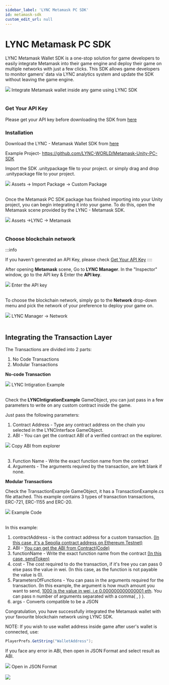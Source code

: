 ```yaml
---
sidebar_label: 'LYNC Metamask PC SDK'
id: metamask-sdk
custom_edit_url: null
---
```


# LYNC Metamask PC SDK

LYNC Metamask Wallet SDK is a one-stop solution for game developers to easily integrate Metamask into their game engine and deploy their game on multiple networks with just a few clicks. This SDK allows game developers to monitor gamers’ data via LYNC analytics system and update the SDK without leaving the game engine.

<div className="flex flex-col items-center">
    <img className="w-[80%]" src="/img/PRODUCTS/metamask-sdk/metamask-sdk.avif"/>
    <span className="font-bold text-[rgb(192,192,192)]">Integrate Metamask wallet inside any game using LYNC SDK</span>
</div>
<br/>

### Get Your API Key 
Please get your API key before downloading the SDK from [here](https://dashboard.lync.world/auth/login)

### Installation
Download the LYNC - Metamask Wallet SDK from [here](https://github.com/LYNC-WORLD/Metamask-Unity-PC-SDK/releases)

Example Project- https://github.com/LYNC-WORLD/Metamask-Unity-PC-SDK

Import the SDK .unitypackage file to your project. or simply drag and drop .unitypackage file to your project.

<div className="flex flex-col items-center">
    <img className="w-[80%]" src="/img/PRODUCTS/metamask-sdk/metamask-sdk-1.png"/>
    <span className="font-bold text-[rgb(192,192,192)]">Assets -> Import Package -> Custom Package</span>
</div>
<br/>

Once the Metamask PC SDK package has finished importing into your Unity project, you can begin integrating it into your game. To do this, open the Metamask scene provided by the LYNC - Metamask SDK.


<div className="flex flex-col items-center">
    <img className="w-[80%]" src="/img/PRODUCTS/metamask-sdk/metamask-sdk-2.png"/>
    <span className="font-bold text-[rgb(192,192,192)]">Assets ->LYNC -> Metamask</span>
</div>
<br/>

### Choose blockchain network 

:::info

If you haven't generated an API Key, please check [Get Your API Key](#get-your-api-key)
::::

After opening **Metamask** scene, Go to **LYNC Manager**. In the "Inspector" window, go to the API key & Enter the **API key**. 
<div className="flex flex-col items-center">
    <img className="w-[80%]" src="/img/PRODUCTS/metamask-sdk/metamask-sdk-3.avif"/>
    <span className="font-bold text-[rgb(192,192,192)]">Enter the API key</span>
</div>
<br/>

To choose the blockchain network, simply go to the **Network** drop-down menu and pick the network of your preference to deploy your game on.

<div className="flex flex-col items-center">
    <img className="w-[70%]" src="/img/PRODUCTS/metamask-sdk/metamask-sdk-4.png"/>
    <span className="font-bold text-[rgb(192,192,192)]">LYNC Manager -> Network</span>
</div>
<br/>

## Integrating the Transaction Layer
The Transactions are divided into 2 parts:

1. No Code Transactions
2. Modular Transactions

**No-code Transaction**

<div className="flex flex-col items-center">
    <img className="w-[70%]" src="/img/PRODUCTS/metamask-sdk/metamask-sdk-5.png"/>
    <span className="font-bold text-[rgb(192,192,192)]">LYNC Intigration Example</span>
</div>
<br/>

Check the **LYNCIntigrationExample** GameObject, you can just pass in a few parameters to write on any custom contract inside the game.

Just pass the following parameters:

1. Contract Address - Type any contract address on the chain you selected in the LYNCInterface GameObject.
2. ABI - You can get the contract ABI of a verified contract on the explorer.

<div className="flex flex-col items-center">
    <img className="w-[70%]" src="/img/PRODUCTS/metamask-sdk/metamask-sdk-6.avif"/>
    <span className="font-bold text-[rgb(192,192,192)]">Copy ABI from explorer</span>
</div>
<br/>


3. Function Name - Write the exact function name from the contract
4. Arguments - The arguments required by the transaction, are left blank if none.

**Modular Transactions**

Check the TransactionExample GameObject, it has a TransactionExample.cs file attached. 
This example contains 3 types of transaction transactions, ERC-721, ERC-1155 and ERC-20.

<div className="flex flex-col items-center">
    <img className="w-[70%]" src="/img/PRODUCTS/metamask-sdk/metamask-sdk-7.avif"/>
    <span className="font-bold text-[rgb(192,192,192)]">Example Code</span>
</div>
<br/>

In this example:

1. contractAddress - is the contract address for a custom transaction. [(In this case, it's a Sepolia contract address on Ethereum Testnet)](https://sepolia.etherscan.io/address/0x79107ad6bd949bd955640fc1c861a2d2909e2bbd)
2. ABI - [You can get the ABI from Contract(Code)](https://sepolia.etherscan.io/address/0x79107ad6bd949bd955640fc1c861a2d2909e2bbd#code)
3. functionName - Write the exact function name from the contract [(In this case, sendToken)](https://sepolia.etherscan.io/address/0x79107ad6bd949bd955640fc1c861a2d2909e2bbd#writeContract)
4. cost - The cost required to do the transaction, if it's free you can pass 0 else pass the value in wei. (In this case, as the function is not payable the value is 0).
5. ParametersOfFunctions - You can pass in the arguments required for the transaction. (In this example, the argument is how much amount you want to send, [1000 is the value in wei, i.e 0.000000000000001 eth](https://eth-converter.com/). You can pass n number of arguments separated with a comma( , ) ).
6. args - Converts compatible to be a JSON

Congratulation, you have successfully integrated the Metamask wallet with your favourite blockchain network using LYNC SDK. 

NOTE: If you wish to use wallet address inside game after user's wallet is connected, use:

```cs
PlayerPrefs.GetString("WalletAddress");
```

If you face any error in ABI, then open in JSON Format and select result as ABI.

<div className="flex flex-col items-center">
    <img className="w-[70%]" src="/img/PRODUCTS/metamask-sdk/metamask-sdk-8.avif"/>
    <span className="font-bold text-[rgb(192,192,192)]">Open in JSON Format</span>
</div>
<br/>

<div className="flex flex-col items-center">
    <img className="w-[70%]" src="/img/PRODUCTS/metamask-sdk/metamask-sdk-9.avif"/>
    
</div>
<br/>
